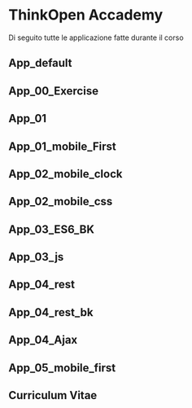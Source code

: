 # ThinkOpen Accademy

Di seguito tutte le applicazione fatte durante il corso

## App_default
## App_00_Exercise
## App_01
## App_01_mobile_First
## App_02_mobile_clock
## App_02_mobile_css
## App_03_ES6_BK
## App_03_js
## App_04_rest
## App_04_rest_bk
## App_04_Ajax
## App_05_mobile_first
## Curriculum Vitae